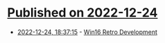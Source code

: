 # [Published on 2022-12-24](index.md)

* [2022-12-24, 18:37:15](https://news.ycombinator.com/item?id=34119688) - [Win16 Retro Development](https://www.os2museum.com/wp/win16-retro-development/)
